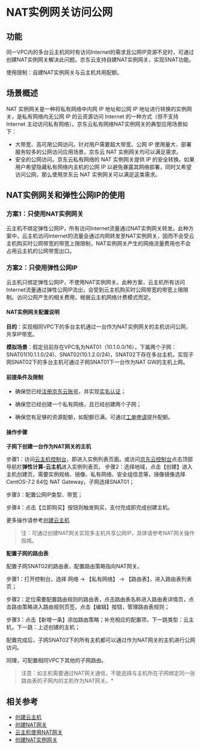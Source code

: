 # NAT实例网关访问公网

## 功能

同一VPC内的多台云主机同时有访问Internet的需求且公网IP资源不足时，可通过创建NAT实例网关解决此问题。京东云支持自建NAT实例网关，实现SNAT功能。

使用限制：自建NAT实例网关与云主机共用配额。


## 场景概述

NAT 实例网关是一种将私有网络中内网 IP 地址和公网 IP 地址进行转换的实例网关，是私有网络内无公网 IP 的云资源访问 Internet 的一种方式（但不支持 Internet 主动访问私有网络）。京东云私有网络NAT实例网关的典型应用场景如下：

- 大带宽、高可用公网访问。针对用户需要超大带宽、公网 IP 使用量大、部署服务较多的公网访问应用场景，京东云 NAT 实例网关均可以满足需求。
- 安全的公网访问。京东云私有网络的 NAT 实例网关提供 IP 的安全转换。如果用户希望隐藏私有网络内主机的公网 IP 以避免暴露其网络部署，同时又希望访问公网，那么使用京东云 NAT 实例网关可以满足这类需求。



## NAT实例网关和弹性公网IP的使用

### 方案1：只使用NAT实例网关

云主机不绑定弹性公网IP，所有访问Internet流量通过NAT实例网关转发。此种方案中，云主机访问Internet的流量会通过内网转发至NAT实例网关，因而不会受云主机购买时公网带宽的带宽上限限制，NAT实例网关产生的网络流量费用也不会占用云主机的公网带宽出口。

### 方案2：只使用弹性公网IP

云主机只绑定弹性公网IP，不使用NAT实例网关。此种方案，云主机所有访问Internet流量通过弹性公网IP流出，会受到云主机购买时公网带宽的带宽上限限制。访问公网产生的相关费用，根据云主机网络计费模式而定。

#### NAT实例网关配置说明

**目的**：实现相同VPC下的多台主机通过一台作为NAT实例网关的主机访问公网，共享IP带宽。

**模拟场景**：假定目前存在VPC名为NAT01（10.1.0.0/16），下属两个子网：SNAT01(10.1.1.0/24)、SNAT02(10.1.2.0/24)，SNAT02下存在多台主机，实现子网SNAT02下的多台主机可通过子网SNAT01下一台作为NAT GW的主机上网。


#### 前提条件及限制

- 确保您已经[注册京东云账号](https://user.jdcloud.com/register?returnUrl=https%3A%2F%2Fwww.jdcloud.com%2F)，并实现[实名认证](https://docs.jdcloud.com/cn/real-name-verification/introduction)；
- 确保您已经创建一个私有网络，且已经创建两个子网；

- 确保您有足够的资源配额，如配额已满。可通过[工单申请](https://ticket.jdcloud.com/applyorder/submit)提升配额。

#### 操作步骤

**子网下创建一台作为NAT网关的主机**

步骤1：访问[云主机控制台](https://cns-console.jdcloud.com/host/compute/list)，即进入实例列表页面。或访问[京东云控制台](https://console.jdcloud.com)点击顶部导航栏**弹性计算-云主机**进入实例列表页。
步骤2：选择地域，点击【创建】进入主机创建页，需要实例规格、镜像、私有网络、安全组信息等，镜像镜像选择CentOS-7.2 64位 NAT Gateway，子网选择SNAT01；

步骤3：配置公网IP类型、带宽；

步骤4：点击【立即购买】按钮则触发购买，支付完成即完成创建主机。

更多操作请参考[创建云主机](../../..//Elastic-Compute/Virtual-Machines/Operation-Guide/Instance/Create-Instance.md)


> 注：可通过创建NAT网关实现多主机共享公网IP，具体请参考NAT网关操作指南。


**配置子网的路由表**

配置子网SNAT02的路由表，配置路由策略指向NAT网关。

步骤1：打开控制台，选择 网络 -> 【私有网络】 -> 【路由表】，进入路由表列表页；

步骤2：定位需要配置路由规则的路由表，点击路由表名称进入路由表详情页，点击路由策略进入路由规则页签，点击【编辑】按钮，管理路由表规则；

步骤3：点击【新增一条】添加路由策略；补充相应的配置项，下一跳类型：云主机，下一跳：上述创建的主机；

配置完成后，子网SNAT02下的所有主机都可以通过作为NAT网关的主机进行公网访问。

同理，可配置相同VPC下其他的子网路由。

> 注意：如主机需要通过NAT网关通信，不能选择与主机所在子网绑定同一张路由表的子网内的主机作为NAT网关。*

## 相关参考
- [创建云主机](../../../Elastic-Compute/Virtual-Machines/Operation-Guide/Instance/Create-Instance.md)
- [创建NAT网关](https://docs.jdcloud.com/cn/nat-gateway/create-nat-gateway)
- [云主机使用NAT网关](https://docs.jdcloud.com/cn/nat-gateway/create-natgateway)
- [创建NAT实例网关](../Operation-Guide/NFV-Configuration/NAT-Instance-Gateway-Configuration.md)
